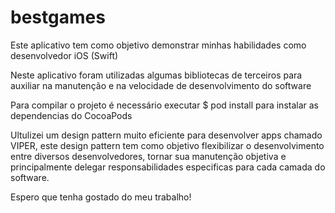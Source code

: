 # bestgames

Este aplicativo tem como objetivo demonstrar minhas habilidades como desenvolvedor iOS (Swift)

Neste aplicativo foram utilizadas algumas bibliotecas de terceiros para auxiliar na manutenção e na velocidade de desenvolvimento do software

Para compilar o projeto é necessário executar $ pod install para instalar as dependencias do CocoaPods

Ultulizei um design pattern muito eficiente para desenvolver apps chamado VIPER, este design pattern tem como objetivo flexibilizar o desenvolvimento entre diversos desenvolvedores, tornar sua manutenção objetiva e principalmente delegar responsabilidades especificas para cada camada do software.

Espero que tenha gostado do meu trabalho!
